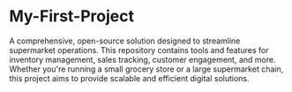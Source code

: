 # My-First-Project
A comprehensive, open-source solution designed to streamline supermarket operations. This repository contains tools and features for inventory management, sales tracking, customer engagement, and more. Whether you're running a small grocery store or a large supermarket chain, this project aims to provide scalable and efficient digital solutions.
